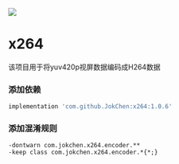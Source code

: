 [![](https://jitpack.io/v/JokChen/x264.svg)](https://jitpack.io/#JokChen/x264)

# x264
该项目用于将yuv420p视屏数据编码成H264数据

### 添加依赖
```groovy
implementation 'com.github.JokChen:x264:1.0.6'
```

### 添加混淆规则

```
-dontwarn com.jokchen.x264.encoder.**
-keep class com.jokchen.x264.encoder.*{*;}
```
